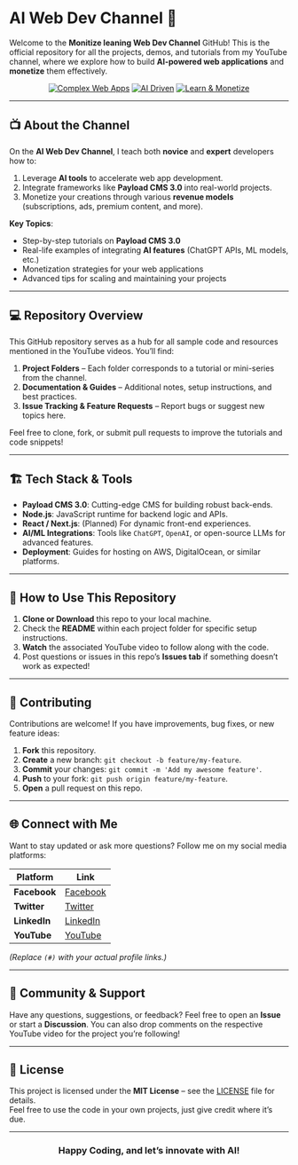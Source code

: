 # AI Web Dev Channel 🚀

Welcome to the **Monitize leaning Web Dev Channel** GitHub! This is the official repository for all the projects, demos, and tutorials from my YouTube channel, where we explore how to build **AI-powered web applications** and **monetize** them effectively.

<div align="center">
  <a href="#"><img src="https://img.shields.io/badge/Build-Complex%20Web%20Apps-blue?style=flat-square&logo=javascript" alt="Complex Web Apps"></a>
  <a href="#"><img src="https://img.shields.io/badge/AI-Driven-orange?style=flat-square&logo=python" alt="AI Driven"></a>
  <a href="#"><img src="https://img.shields.io/badge/Learn%20&%20Monetize-success?style=flat-square&logo=microsoft-academic" alt="Learn & Monetize"></a>
</div>

---

## 📺 About the Channel
On the **AI Web Dev Channel**, I teach both **novice** and **expert** developers how to:
1. Leverage **AI tools** to accelerate web app development.
2. Integrate frameworks like **Payload CMS 3.0** into real-world projects.
3. Monetize your creations through various **revenue models** (subscriptions, ads, premium content, and more).

**Key Topics**:
- Step-by-step tutorials on **Payload CMS 3.0**  
- Real-life examples of integrating **AI features** (ChatGPT APIs, ML models, etc.)  
- Monetization strategies for your web applications  
- Advanced tips for scaling and maintaining your projects  

---

## 💻 Repository Overview
This GitHub repository serves as a hub for all sample code and resources mentioned in the YouTube videos. You’ll find:

1. **Project Folders** – Each folder corresponds to a tutorial or mini-series from the channel.  
2. **Documentation & Guides** – Additional notes, setup instructions, and best practices.  
3. **Issue Tracking & Feature Requests** – Report bugs or suggest new topics here.  

Feel free to clone, fork, or submit pull requests to improve the tutorials and code snippets!

---

## 🏗️ Tech Stack & Tools
- **Payload CMS 3.0**: Cutting-edge CMS for building robust back-ends.  
- **Node.js**: JavaScript runtime for backend logic and APIs.  
- **React / Next.js**: (Planned) For dynamic front-end experiences.  
- **AI/ML Integrations**: Tools like `ChatGPT`, `OpenAI`, or open-source LLMs for advanced features.  
- **Deployment**: Guides for hosting on AWS, DigitalOcean, or similar platforms.

---

## 🧰 How to Use This Repository
1. **Clone or Download** this repo to your local machine.  
2. Check the **README** within each project folder for specific setup instructions.  
3. **Watch** the associated YouTube video to follow along with the code.  
4. Post questions or issues in this repo’s **Issues tab** if something doesn’t work as expected!

---

## 🚀 Contributing
Contributions are welcome! If you have improvements, bug fixes, or new feature ideas:
1. **Fork** this repository.
2. **Create** a new branch: `git checkout -b feature/my-feature`.
3. **Commit** your changes: `git commit -m 'Add my awesome feature'`.
4. **Push** to your fork: `git push origin feature/my-feature`.
5. **Open** a pull request on this repo.

---

## 🌐 Connect with Me
Want to stay updated or ask more questions? Follow me on my social media platforms:

| Platform       | Link                                   |
|----------------|----------------------------------------|
| **Facebook**   | [Facebook](https://www.facebook.com/jiresse.david)              |
| **Twitter**    | [Twitter](https://x.com/keli_booster)               |
| **LinkedIn**   | [LinkedIn ](https://www.linkedin.com/in/kelibst/)              |
| **YouTube**    | [YouTube ](https://www.youtube.com/@liliestechzone7672)               |

*(Replace `(#)` with your actual profile links.)*

---

## 🙌 Community & Support
Have any questions, suggestions, or feedback? Feel free to open an **Issue** or start a **Discussion**. You can also drop comments on the respective YouTube video for the project you’re following!

---

## 🔏 License
This project is licensed under the **MIT License** – see the [LICENSE](LICENSE) file for details.  
Feel free to use the code in your own projects, just give credit where it’s due.

---

<div align="center">
  <h3>Happy Coding, and let’s innovate with AI!</h3>
</div>
